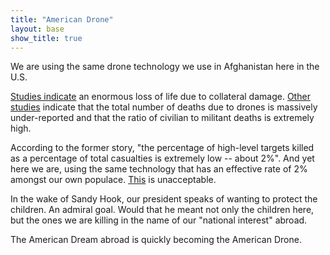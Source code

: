 ```yaml
---
title: "American Drone"
layout: base
show_title: true
---
```

We are using the same drone technology we use in Afghanistan here in the U.S.

[Studies indicate](http://www.cnn.com/2012/09/25/world/asia/pakistan-us-drone-strikes)
an enormous loss of life due to collateral damage.
[Other studies](http://web.law.columbia.edu/sites/default/files/microsites/human-rights-institute/files/COLUMBIACountingDronesFinal.pdf)
indicate that the total number of deaths due to drones is massively
under-reported and that the ratio of civilian to militant deaths is extremely high.

According to the former story, "the percentage of high-level targets killed as
a percentage of total casualties is extremely low -- about 2%". And yet here we
are, using the same technology that has an effective rate of 2% amongst
our own populace.
[This](http://www.express.co.uk/news/world/376732/Man-hunt-for-ex-soldier-who-shot-police-chief-s-daughter-and-killed-policeman)
is unacceptable.

In the wake of Sandy Hook, our president speaks of wanting to protect the children.
An admiral goal. Would that he meant not only the children here, but the ones
we are killing in the name of our "national interest" abroad.

The American Dream abroad is quickly becoming the American Drone.


